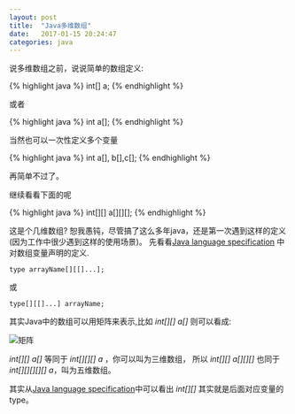 ```yaml
---
layout: post
title:  "Java多维数组"
date:   2017-01-15 20:24:47
categories: java
---
```


说多维数组之前，说说简单的数组定义:

{% highlight java %}
int[] a;
{% endhighlight %}

或者

{% highlight java %}
int a[];
{% endhighlight %}

当然也可以一次性定义多个变量

{% highlight java %}
int a[], b[],c[];
{% endhighlight %}

再简单不过了。

继续看看下面的呢

{% highlight java %}
int[][] a[][][];
{% endhighlight %}

这是个几维数组?
恕我愚钝，尽管搞了这么多年java，还是第一次遇到这样的定义(因为工作中很少遇到这样的使用场景)。
先看看[Java language specification](http://docs.oracle.com/javase/specs/jls/se7/html/jls-10.html) 中对数组变量声明的定义.

```
type arrayName[][[]...];
```
或

```
type[][[]...] arrayName;
```
其实Java中的数组可以用矩阵来表示,比如 *int[][] a[]* 则可以看成:

![矩阵](http://posts.xiebiao.com/images/2017-01-15-java-multidimensional-arrays/matrix.png "矩阵")

*int[][] a[]*  等同于 *int[][][] a* ，你可以叫为三维数组，
所以 *int[][] a[][][]* 也同于 *int[][][][][] a*，叫为五维数组。

其实从[Java language specification](http://docs.oracle.com/javase/specs/jls/se7/html/jls-10.html)中可以看出
*int[][]* 其实就是后面对应变量的type。
